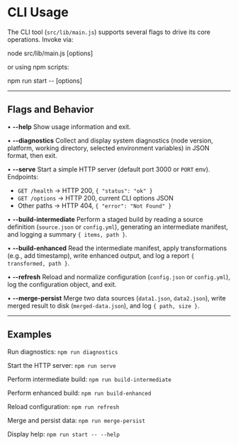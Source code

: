 # CLI Usage

The CLI tool (`src/lib/main.js`) supports several flags to drive its core operations. Invoke via:

node src/lib/main.js [options]

or using npm scripts:

npm run start -- [options]

---

## Flags and Behavior

• **--help**
  Show usage information and exit.

• **--diagnostics**
  Collect and display system diagnostics (node version, platform, working directory, selected environment variables) in JSON format, then exit.

• **--serve**
  Start a simple HTTP server (default port 3000 or `PORT` env). Endpoints:
  - `GET /health` → HTTP 200, `{ "status": "ok" }`
  - `GET /options` → HTTP 200, current CLI options JSON
  - Other paths → HTTP 404, `{ "error": "Not Found" }`

• **--build-intermediate**
  Perform a staged build by reading a source definition (`source.json` or `config.yml`), generating an intermediate manifest, and logging a summary `{ items, path }`.

• **--build-enhanced**
  Read the intermediate manifest, apply transformations (e.g., add timestamp), write enhanced output, and log a report `{ transformed, path }`.

• **--refresh**
  Reload and normalize configuration (`config.json` or `config.yml`), log the configuration object, and exit.

• **--merge-persist**
  Merge two data sources (`data1.json`, `data2.json`), write merged result to disk (`merged-data.json`), and log `{ path, size }`.

---

## Examples

Run diagnostics:
`npm run diagnostics`

Start the HTTP server:
`npm run serve`

Perform intermediate build:
`npm run build-intermediate`

Perform enhanced build:
`npm run build-enhanced`

Reload configuration:
`npm run refresh`

Merge and persist data:
`npm run merge-persist`

Display help:
`npm run start -- --help`